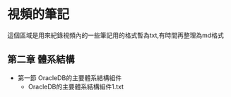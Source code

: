 # 視頻的筆記
這個區域是用來紀錄視頻內的一些筆記用的格式暫為txt,有時間再整理為md格式

## 第二章 體系結構
- 第一節 OracleDB的主要體系結構組件
	- OracleDB的主要體系結構組件1.txt
